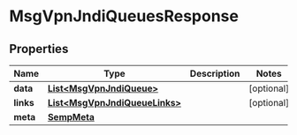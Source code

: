 

# MsgVpnJndiQueuesResponse


## Properties

| Name | Type | Description | Notes |
|------------ | ------------- | ------------- | -------------|
|**data** | [**List&lt;MsgVpnJndiQueue&gt;**](MsgVpnJndiQueue.md) |  |  [optional] |
|**links** | [**List&lt;MsgVpnJndiQueueLinks&gt;**](MsgVpnJndiQueueLinks.md) |  |  [optional] |
|**meta** | [**SempMeta**](SempMeta.md) |  |  |



